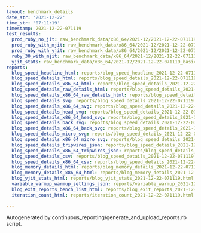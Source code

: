 ```yaml
---
layout: benchmark_details
date_str: '2021-12-22'
time_str: '07:11:19'
timestamp: 2021-12-22-071119
test_results:
  prod_ruby_no_jit: raw_benchmark_data/x86_64/2021-12/2021-12-22-071119_basic_benchmark_prod_ruby_no_jit.json
  prod_ruby_with_mjit: raw_benchmark_data/x86_64/2021-12/2021-12-22-071119_basic_benchmark_prod_ruby_with_mjit.json
  prod_ruby_with_yjit: raw_benchmark_data/x86_64/2021-12/2021-12-22-071119_basic_benchmark_prod_ruby_with_yjit.json
  ruby_30_with_mjit: raw_benchmark_data/x86_64/2021-12/2021-12-22-071119_basic_benchmark_ruby_30_with_mjit.json
  yjit_stats: raw_benchmark_data/x86_64/2021-12/2021-12-22-071119_basic_benchmark_yjit_stats.json
reports:
  blog_speed_headline_html: reports/blog_speed_headline_2021-12-22-071119.html
  blog_speed_details_html: reports/blog_speed_details_2021-12-22-071119.html
  blog_speed_details_x86_64_html: reports/blog_speed_details_2021-12-22-071119.x86_64.html
  blog_speed_details_raw_details_html: reports/blog_speed_details_2021-12-22-071119.raw_details.html
  blog_speed_details_x86_64_raw_details_html: reports/blog_speed_details_2021-12-22-071119.x86_64.raw_details.html
  blog_speed_details_svg: reports/blog_speed_details_2021-12-22-071119.svg
  blog_speed_details_x86_64_svg: reports/blog_speed_details_2021-12-22-071119.x86_64.svg
  blog_speed_details_head_svg: reports/blog_speed_details_2021-12-22-071119.head.svg
  blog_speed_details_x86_64_head_svg: reports/blog_speed_details_2021-12-22-071119.x86_64.head.svg
  blog_speed_details_back_svg: reports/blog_speed_details_2021-12-22-071119.back.svg
  blog_speed_details_x86_64_back_svg: reports/blog_speed_details_2021-12-22-071119.x86_64.back.svg
  blog_speed_details_micro_svg: reports/blog_speed_details_2021-12-22-071119.micro.svg
  blog_speed_details_x86_64_micro_svg: reports/blog_speed_details_2021-12-22-071119.x86_64.micro.svg
  blog_speed_details_tripwires_json: reports/blog_speed_details_2021-12-22-071119.tripwires.json
  blog_speed_details_x86_64_tripwires_json: reports/blog_speed_details_2021-12-22-071119.x86_64.tripwires.json
  blog_speed_details_csv: reports/blog_speed_details_2021-12-22-071119.csv
  blog_speed_details_x86_64_csv: reports/blog_speed_details_2021-12-22-071119.x86_64.csv
  blog_memory_details_html: reports/blog_memory_details_2021-12-22-071119.html
  blog_memory_details_x86_64_html: reports/blog_memory_details_2021-12-22-071119.x86_64.html
  blog_yjit_stats_html: reports/blog_yjit_stats_2021-12-22-071119.html
  variable_warmup_warmup_settings_json: reports/variable_warmup_2021-12-22-071119.warmup_settings.json
  blog_exit_reports_bench_list_html: reports/blog_exit_reports_2021-12-22-071119.bench_list.html
  iteration_count_html: reports/iteration_count_2021-12-22-071119.html

---
```

Autogenerated by continuous_reporting/generate_and_upload_reports.rb script.
